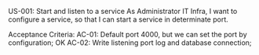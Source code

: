US-001: Start and listen to a service
As Administrator IT Infra, I want to configure a service, so that I can start a service in determinate port.

Acceptance Criteria:
AC-01: Default port 4000, but we can set the port by configuration; OK
AC-02: Write listening port log and database connection;
